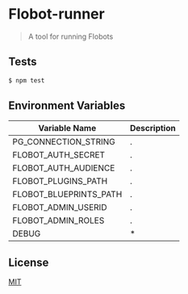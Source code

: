 # Flobot-runner
> A tool for running Flobots

## <a name="tests"></a>Tests
```bash
$ npm test
```

## Environment Variables

| Variable Name          | Description |
| ---------------------- | ----------- |
| PG_CONNECTION_STRING   |  .          | 
| FLOBOT_AUTH_SECRET     |  .          |
| FLOBOT_AUTH_AUDIENCE   |  .          |
| FLOBOT_PLUGINS_PATH    |  .          |
| FLOBOT_BLUEPRINTS_PATH |  .          |
| FLOBOT_ADMIN_USERID    |  .          |
| FLOBOT_ADMIN_ROLES     |  .          |
| DEBUG                  |  *          |


## <a name="license"></a>License
[MIT](https://github.com/wmfs/flobot-runner/blob/master/LICENSE)
